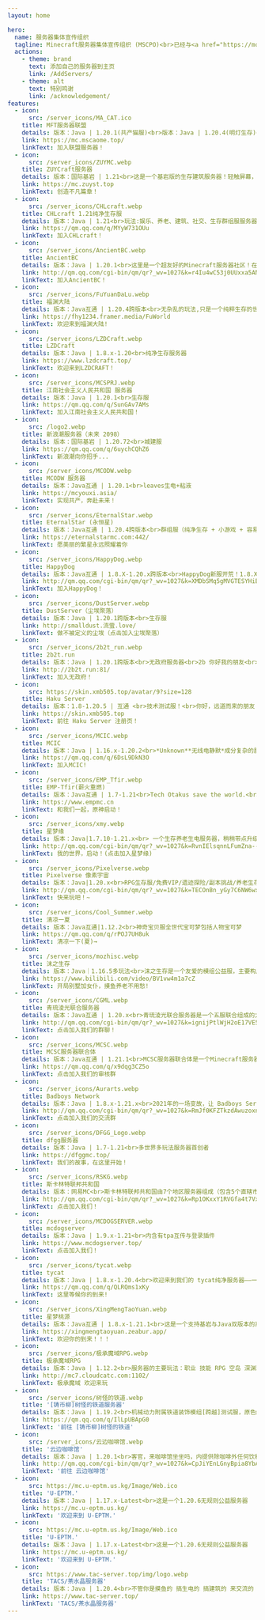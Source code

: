 ```yaml
---
layout: home

hero:
  name: 服务器集体宣传组织
  tagline: Minecraft服务器集体宣传组织 (MSCPO)<br>已经与<a href="https://mcjpg.zhuyuxuan.link/">MCJPG</a>合并（×）已经解散（√）<br>*仍然接受添加服务器(以Github Issue形式提交，无门槛)
  actions:
    - theme: brand
      text: 添加自己的服务器到主页
      link: /AddServers/
    - theme: alt
      text: 特别鸣谢
      link: /acknowledgement/
features:
  - icon:
      src: /server_icons/MA_CAT.ico
    title: MFT服务器联盟
    details: 版本：Java | 1.20.1(共产猫服)<br>版本：Java | 1.20.4(明灯生存)<br>版本：Java | 1.20.1(自由未来)<br>共产猫服，地毯端生电，基于原版创新，引领先进生产力。明灯·Alethea 为小型群组服，主打沉浸式生存，特色玩法如趣味生电与粘液科技（测试）。自由未来(Minecraft Free Future)为城建类创造服，尚在发展阶段，无白名单限制。
    link: https://mc.mscaome.top/
    linkText: 加入联盟服务器！
  - icon:
      src: /server_icons/ZUYMC.webp
    title: ZUYCraft服务器
    details: 版本：国际基岩 | 1.21<br>这是一个基岩版的生存建筑服务器！轻触屏幕，心中的梦想在虚拟的土地上逐渐成形；在这片建筑天地里，和我们一起：筑梦于虚拟，
    link: https://mc.zuyst.top
    linkText: 创造不凡篇章！
  - icon:
      src: /server_icons/CHLcraft.webp
    title: CHLcraft 1.21纯净生存服
    details: 版本：Java | 1.21<br>玩法:娱乐、养老、建筑、社交、生存群组服服务器
    link: https://qm.qq.com/q/MYyW731OUu
    linkText: 加入CHLcraft！
  - icon:
      src: /server_icons/AncientBC.webp
    title: AncientBC
    details: 版本：Java | 1.20.1<br>这里是一个超友好的Minecraft服务器社区！在原版基础添加更多玩法和地形，不影响生电，无圈地，无论是玩家互动，养老，建筑，生电都是没有问题哒！
    link: http://qm.qq.com/cgi-bin/qm/qr?_wv=1027&k=r4Iu4wC53j0UUxxa5ANc0qIu_hYtk4vn&authKey=FSsA4Kh4BHqJlH8MzKieRS%2Fv4cp3rJHDF5sp1mSpALYVctxdP5IBCQpDEz1ZwHSD&noverify=0&group_code=681032398
    linkText: 加入AncientBC！
  - icon:
      src: /server_icons/FuYuanDaLu.webp
    title: 福渊大陆
    details: 版本：Java互通 | 1.20.4跨版本<br>无杂乱的玩法,只是一个纯粹生存的世界。欢迎您于此：享受时光、结交好友或是探索世界。
    link: https://fhy1234.framer.media/FuWorld
    linkText: 欢迎来到福渊大陆!
  - icon:
      src: /server_icons/LZDCraft.webp
    title: LZDCraft
    details: 版本：Java | 1.8.x-1.20<br>纯净生存服务器
    link: https://www.lzdcraft.top/
    linkText: 欢迎来到LZDCRAFT！
  - icon:
      src: /server_icons/MCSPRJ.webp
    title: 江南社会主义人民共和国 服务器
    details: 版本：Java | 1.20.1<br>生存服
    link: https://qm.qq.com/q/SunGAv7AMs
    linkText: 加入江南社会主义人民共和国！
  - icon:
      src: /logo2.webp
    title: 新浪潮服务器（未来 2098）
    details: 版本：国际基岩 | 1.20.72<br>城建服
    link: https://qm.qq.com/q/6uychCQhZ6
    linkText: 新浪潮向你招手...
  - icon:
      src: /server_icons/MCODW.webp
    title: MCODW 服务器
    details: 版本：Java互通 | 1.20.1<br>leaves生电+粘液
    link: https://mcyouxi.asia/
    linkText: 实现共产，奔赴未来！
  - icon:
      src: /server_icons/EternalStar.webp
    title: EternalStar (永恒星)
    details: 版本：Java互通 | 1.20.4跨版本<br>群组服（纯净生存 + 小游戏 + 容易爆炸的RPG）<br>EternalStar旨在给玩家更好的游戏体验，即使我们曾经遇到过无数困难，但我们没有就此离去，在开始时我们甚至无法保证服务器正常连接，但现在我们已经拥有了强大的网络供应和顶流的服务器<br>EternalStar欢迎您！<br>愿美丽的繁星永远照耀着你
    link: https://eternalstarmc.com:442/
    linkText: 愿美丽的繁星永远照耀着你
  - icon:
      src: /server_icons/HappyDog.webp
    title: HappyDog
    details: 版本：Java互通 | 1.8.X-1.20.x跨版本<br>HappyDog新服开荒！1.8.X-1.20.x多版本支持！且支持基岩版玩家进入服务器！无正版无白名单，快来一键进服玩耍！快来和小伙伴占山为王吧！
    link: http://qm.qq.com/cgi-bin/qm/qr?_wv=1027&k=XMDbSMq5gMVGTESYHiBOQB80SoYJA7U4&authKey=qRhuSkFIxpfQc9CYs4MnfidRNI2cOcrT1HqoJbVV7%2BujhsywsYPx8Kv0NzuCitxd&noverify=0&group_code=192088919
    linkText: 加入HappyDog！
  - icon:
      src: /server_icons/DustServer.webp
    title: DustServer（尘埃聚落）
    details: 版本：Java | 1.20.1跨版本<br>生存服
    link: http://smalldust.流萤.love/
    linkText: 做不被定义的尘埃（点击加入尘埃聚落）
  - icon:
      src: /server_icons/2b2t_run.webp
    title: 2b2t.run
    details: 版本：Java | 1.20.1跨版本<br>无政府服务器<br>2b 你好我的朋友<br>2t 我不知道该说什么
    link: http://2b2t.run:81/
    linkText: 加入无政府！
  - icon:
      src: https://skin.xmb505.top/avatar/9?size=128
    title: Haku Server
    details: 版本：1.8-1.20.5 | 互通 <br>技术测试服！<br>你好，远道而来的朋友！我是服务器吉祥物黑可，这里是一个技术测试服，将会使用很多新奇的插件和代码，使用皮肤站验证来保护玩家数据，玩得开心。
    link: https://skin.xmb505.top
    linkText: 前往 Haku Server 注册页！
  - icon:
      src: /server_icons/MCIC.webp
    title: MCIC
    details: 版本：Java | 1.16.x-1.20.2<br>*Unknown**无线电静默*成分复杂的服务器
    link: https://qm.qq.com/q/6DsL9DkN3O
    linkText: 加入MCIC!
  - icon:
      src: /server_icons/EMP_Tfir.webp
    title: EMP-Tfir(薪火重燃)
    details: 版本：Java互通 | 1.7-1.21<br>Tech Otakus save the world.<br>立志于打造卓越的互通服务器！<br>主要玩法为养老，生存。<br>星星之火，可以燎原！
    link: https://www.empmc.cn
    linkText: 和我们一起，原神启动！
  - icon:
      src: /server_icons/xmy.webp
    title: 星梦缘
    details: 版本：Java|1.7.10-1.21.x<br> 一个生存养老生电服务器，稍稍带点升级和金币系统<br>主要玩法为养老、生存、红石<br>
    link: http://qm.qq.com/cgi-bin/qm/qr?_wv=1027&k=RvnIElsqnnLFumZna--bcq2_heD_tL_b&authKey=7ukvB881FlPlB6%2FkPR8QL%2BihosPQy%2Fk5B4HsEGHekkmZ7sDPOgj6qFkI8Hl6MALH&noverify=0&group_code=925356827
    linkText: 我的世界，启动！(点击加入星梦缘)
  - icon:
      src: /server_icons/Pixelverse.webp
    title: Pixelverse 像素宇宙
    details: 版本：Java|1.20.x<br>RPG生存服/免费VIP/遗迹探险/副本挑战/养老生存
    link: http://qm.qq.com/cgi-bin/qm/qr?_wv=1027&k=TECOnBn_yGy7C6NW6wxcFgCrUyd6fLLk&authKey=MWFWALPTlQ%2FQylWzDy6GOiSfLyGMu7lVhM%2BBhgXei3IAI96x6lHaNOVa3vUu%2BOBn&noverify=0&group_code=931753287
    linkText: 快来玩吧！~
  - icon:
      src: /server_icons/Cool_Summer.webp
    title: 清凉一夏
    details: 版本：Java互通|1.12.2<br>神奇宝贝服全世代宝可梦包括人物宝可梦
    link: https://qm.qq.com/q/rPOJ7UH8uk
    linkText: 清凉一下(夏)→
  - icon:
      src: /server_icons/mozhisc.webp
    title: 沫之生存
    details: 版本：Java｜1.16.5多玩法<br>沫之生存是一个友爱的模组公益服，主要构成为两个肝服+一个养老服，肝服主要开Curseforge等模组整合包，养老服以养老探索为主不删档。服务器支持离线登录，也有皮肤显示与圈地、登录等适配模组。QQ群：1035365056
    link: https://www.bilibili.com/video/BV1vw4m1a7cZ
    linkText: 开局别墅加女仆，摸鱼养老不用愁!
  - icon:
      src: /server_icons/CGML.webp
    title: 青琉淩光联合服务器
    details: 版本：Java互通 | 1.20.x<br>青琉淩光联合服务器是一个五服联合组成的大型综合服务器平台。开设以琉光市建筑地图为主体的城市建筑服和以玩家自由生存为主体的生存服（在建设）。青琉淩光，照亮未来！
    link: http://qm.qq.com/cgi-bin/qm/qr?_wv=1027&k=ignijPtlWjH2oE17VE5gb2TN9m8lFDdL&authKey=RvbJDW7%2BXKMOH8CZnlz4VPoHdJYJ6OFwUY34v84XUqJqWLzq2hN2LMBwiCsZRv%2F4&noverify=0&group_code=577706597
    linkText: 点击加入我们的群聊！
  - icon:
      src: /server_icons/MCSC.webp
    title: MCSC服务器联合体
    details: 版本：Java互通 | 1.21.1<br>MCSC服务器联合体是一个Minecraft服务器的联盟，现有四个下属服务器，分别为:公社化插件生存BE服务器「YPCP」，地球BE服务器「百葉」，Java&amp;BE服务器「百葉互通」，Java生存服务器「密西加沙大本营」。
    link: https://qm.qq.com/q/x9dqg3CZ5o
    linkText: 点击加入我们的审核群
  - icon:
      src: /server_icons/Aurarts.webp
    title: Badboys Network
    details: 版本：Java | 1.8.x-1.21.x<br>2021年的一场变故，让 Badboys Server 陷入了徘徊期。一位管理却并不认为结局感到如此。于是他启动了「『链析』计划」。这项计划长达四年。自2021年开始，2024年为末，本服务器完成了从单服到群组服的迭代。包含了五种经典小游戏，其他玩法正在开发中!
    link: http://qm.qq.com/cgi-bin/qm/qr?_wv=1027&k=RmJf0KFZTkzdAwuzoxnuhz198qCwa7Xk&authKey=ILEmRIZnwstZrZVU%2FIDj%2F7habPR1C%2BQ6BtESsAJ76RRK%2FFNQPzjvWv0QYZzv6jJs&noverify=0&group_code=373311963
    linkText: 点击加入我们的交流群
  - icon:
      src: /server_icons/DFGG_Logo.webp
    title: dfgg服务器
    details: 版本：Java | 1.7-1.21<br>多世界多玩法服务器首创者
    link: https://dfggmc.top/
    linkText: 我们的故事，在这里开始！
  - icon:
      src: /server_icons/RSKG.webp
    title: 斯卡林特联邦共和国
    details: 版本：网易MC<br>斯卡林特联邦共和国由7个地区服务器组成（包含5个直辖市及2个州级行政区，目前已开发三个）。是一个始建于2022年的新生亲俄服务器。我们真诚希望各位成员能够加入我们斯卡林特，成为我们的一份子。在这里，我们将共同追求梦想，共同成长，共同创造美好的未来。我们相信，只要我们携手合作，定能创造出无数辉煌的成果。让我们紧密团结在一起，齐心协力，为我们的服务器赢得荣耀，为实现M奥梦想而奋斗。斯卡林特联邦共和国永远欢迎你们的加入！
    link: http://qm.qq.com/cgi-bin/qm/qr?_wv=1027&k=Rp1OKxxY1RVGfa4t7Vxz1VNsCI5EJ50_&authKey=P%2BzUEKkB929PsH5sLzCDRvN6a25azkJ%2B2%2Fv8RG9NCpa8ZZ7ntmiCWQsA32HVzh5X&noverify=0&group_code=786517417
    linkText: 点击加入我们！
  - icon:
      src: /server_icons/MCDOGSERVER.webp
    title: mcdogserver
    details: 版本：Java | 1.9.x-1.21<br>内含有tpa互传与登录插件
    link: https://www.mcdogserver.top/
    linkText: 点击加入我们！
  - icon:
      src: /server_icons/tycat.webp
    title: tycat
    details: 版本：Java | 1.8.x-1.20.4<br>欢迎来到我们的 tycat纯净服务器——一个完全原汁原味的 Minecraft 世界,让你重温游戏的本真乐趣!<br>我们的官方QQ群是：959356303
    link: https://qm.qq.com/q/QLRQms1xKy
    linkText: 这里等候你的到来!
  - icon:
      src: /server_icons/XingMengTaoYuan.webp
    title: 星梦桃源
    details: 版本：Java互通 | 1.8.x-1.21.1<br>这是一个支持基岩与Java双版本的离线服务器，专注于生存、生电、红石与建筑的原版插件服务器。
    link: https://xingmengtaoyuan.zeabur.app/
    linkText: 欢迎你的到来！！！
  - icon:
      src: /server_icons/极承魔域RPG.webp
    title: 极承魔域RPG
    details: 版本：Java | 1.12.2<br>服务器的主要玩法：职业 技能 RPG 空岛 深渊玩法 DNF强化 徽章镶嵌 DNF天空套合成 宠物体系 时空之物玩法(原神圣遗物)<br>服务器拥有的系统： 职业 技能 能力 称号 培养宠物 签到 空岛 领地 商店 精英怪 尸潮 自助充值 邮箱 礼包 签到 任务 组队 活动副本<br>QQ群：236513990
    link: http://mc7.cloudcatc.com:1102/
    linkText: 极承魔域 欢迎来玩
  - icon:
      src: /server_icons/树怪的铁道.webp
    title: '[铸币柳]树怪的铁道服务器'
    details: 版本：Java | 1.19.2<br>机械动力附属铁道装饰模组[跨越]测试服，原色经典，直特风范。
    link: https://qm.qq.com/q/IlLpUBApG0
    linkText: '前往 [铸币柳]树怪的铁道'
  - icon:
      src: /server_icons/云边咖啡馆.webp
    title: '云边咖啡馆'
    details: 版本：Java | 1.20.1<br>客官，来咖啡馆坐坐吗，内提供除咖啡外任何饮料酒水茶<br>这是个我的世界服务器！
    link: http://qm.qq.com/cgi-bin/qm/qr?_wv=1027&k=CpJiYEnLGnyBpia8YbABuJac0JD_86NO&authKey=3D22Wvj7EWN6gj%2FUViNInlQWLA2otMF9Q%2FnhNclBMOS6m5PJ1nmaHoYX35VxWNGV&noverify=0&group_code=674547299
    linkText: '前往 云边咖啡馆'
  - icon:
      src: https://mc.u-eptm.us.kg/Image/Web.ico
    title: 'U-EPTM.'
    details: 版本：Java | 1.17.x-Latest<br>这是一个1.20.6无规则公益服务器
    link: https://mc.u-eptm.us.kg/
    linkText: '欢迎来到 U-EPTM.'
  - icon:
      src: https://mc.u-eptm.us.kg/Image/Web.ico
    title: 'U-EPTM.'
    details: 版本：Java | 1.17.x-Latest<br>这是一个1.20.6无规则公益服务器
    link: https://mc.u-eptm.us.kg/
    linkText: '欢迎来到 U-EPTM.'
  - icon:
      src: https://www.tac-server.top/img/logo.webp
    title: 'TACS/茶水晶服务器'
    details: 版本：Java | 1.20.4<br>不管你是摸鱼的 搞生电的 搞建筑的 来交流的 来学习的 都可以加入我们<br>服务器为i5-13600KF+32G运存<br>审核通过后您方可加入服务器
    link: https://www.tac-server.top/
    linkText: 'TACS/茶水晶服务器'
---
```

<script>
export default {
  mounted() {
    this.shuffleElements();
    // 如果确实需要在挂载后调用 reload() 方法，确保该方法已经定义
    // this.reload();
  },
  methods: {
    shuffleElements() {
      const elements = Array.from(document.querySelectorAll('div.VPFeatures .container .items .item'));
      const parent = document.querySelector('div.VPFeatures .container .items');

      for (let i = elements.length - 1; i > 0; i--) {
        const j = Math.floor(Math.random() * (i + 1));
        const temp = elements[i];
        elements[i] = elements[j];
        elements[j] = temp;
      }

      // 清空父元素并将重新排序后的元素添加到父元素中
      parent.innerHTML = '';
      elements.forEach(element => {
        parent.appendChild(element);
      });
    }
  }
}
</script>
<Confetti />
